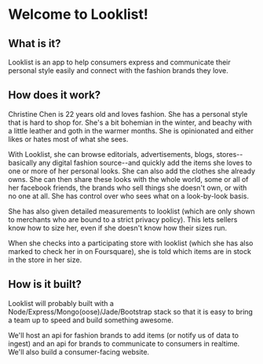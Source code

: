 Welcome to Looklist!
========
What is it?
---
Looklist is an app to help consumers express and communicate their personal style easily and connect with 
the fashion brands they love.

How does it work?
---
Christine Chen is 22 years old and loves fashion. She has a personal style that is hard to shop for. She's
a bit bohemian in the winter, and beachy with a little leather and goth in the warmer months. She is 
opinionated and either likes or hates most of what she sees. 

With Looklist, she can browse editorials, advertisements, blogs, stores--basically any digital fashion 
source--and quickly add the items she loves to one or more of her personal looks. She can also add the 
clothes she already owns. She can then share these looks with the whole world, some or all of her facebook 
friends, the brands who sell things she doesn't own, or with no one at all. She has control over 
who sees what on a look-by-look basis.

She has also given detailed measurements to looklist (which are only shown to merchants who are bound to a
strict privacy policy). This lets sellers know how to size her, even if she doesn't know how their sizes 
run.

When she checks into a participating store with looklist (which she has also marked to check her in on 
Foursquare), she is told which items are in stock in the store in her size.

How is it built?
---
Looklist will probably built with a Node/Express/Mongo(oose)/Jade/Bootstrap stack so that it is easy to
bring a team up to speed and build something awesome.

We'll host an api for fashion brands to add items (or notify us of data to ingest) and an api for brands
to communicate to consumers in realtime. We'll also build a consumer-facing website.
